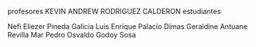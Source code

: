profesores
KEVIN ANDREW RODRIGUEZ CALDERON
estudiantes

Nefi Eliezer Pineda Galicia
Luis Enrique Palacio Dimas
Geraldine Antuane Revilla Mar
Pedro Osvaldo Godoy Sosa

